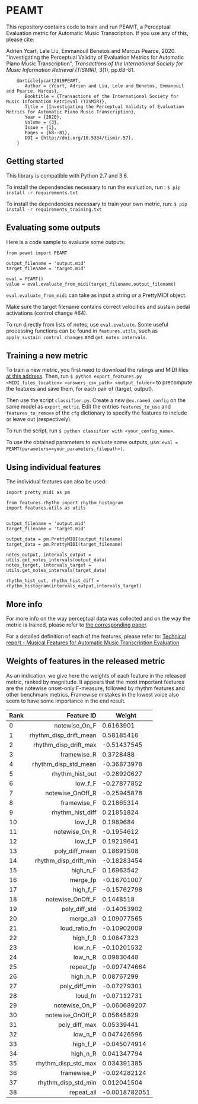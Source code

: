 # PEAMT

This repository contains code to train and run PEAMT, a Perceptual Evaluation metric for Automatic Music Transcription.
If you use any of this, please cite:

Adrien Ycart, Lele Liu, Emmanouil Benetos and Marcus Pearce, 2020. "Investigating the Perceptual Validity of Evaluation Metrics for Automatic Piano Music Transcription", _Transactions of the International Society for Music Information Retrieval (TISMIR)_, 3(1), pp.68–81.

```  
    @article{ycart2019PEAMT,
       Author = {Ycart, Adrien and Liu, Lele and Benetos, Emmanouil and Pearce, Marcus},    
       Booktitle = {Transactions of the International Society for Music Information Retrieval (TISMIR)},    
       Title = {Investigating the Perceptual Validity of Evaluation Metrics for Automatic Piano Music Transcription},       
       Year = {2020},
       Volume = {3},
       Issue = {1},
       Pages = {68--81},
       DOI = {http://doi.org/10.5334/tismir.57},
    }  
```
## Getting started

This library is compatible with Python 2.7 and 3.6.

To install the dependencies necessary to run the evaluation, run : ```$ pip install -r requirements.txt```

To install the dependencies necessary to train your own metric, run: ```$ pip install -r requirements_training.txt```

## Evaluating some outputs

Here is a code sample to evaluate some outputs:

```
from peamt import PEAMT

output_filename = 'output.mid'
target_filename = 'target.mid'

eval = PEAMT()
value = eval.evaluate_from_midi(target_filename,output_filename)
```

```eval.evaluate_from_midi``` can take as input a string or a PrettyMIDI object.

Make sure the target filename contains correct velocities and sustain pedal activations (control change &#35;64).

To run directly from lists of notes, use ```eval.evaluate```.
Some useful processing functions can be found in ```features.utils```, such as
```apply_sustain_control_changes``` and ```get_notes_intervals```.


## Training a new metric


To train a new metric, you first need to download the ratings and MIDI files [at this address](https://zenodo.org/record/3746863).
Then, run ```$ python export_features.py <MIDI_files_location> <answers_csv_path> <output_folder>``` to precompute the features and save them, for each pair of (target, output).

Then use the script ```classifier.py```.
Create a new ```@ex.named_config``` on the same model as ```export_metric```.
Edit the entries ```features_to_use``` and ```features_to_remove``` of the ```cfg``` dictionary to specify the features to include or leave out (respectively).

To run the script, run ```$ python classifier with <your_config_name>```.

To use the obtained parameters to evaluate some outputs, use: ```eval = PEAMT(parameters=<your_parameters_filepath>)```.

## Using individual features

The individual features can also be used:

```
import pretty_midi as pm

from features.rhythm import rhythm_histogram
import features.utils as utils


output_filename = 'output.mid'
target_filename = 'target.mid'

output_data = pm.PrettyMIDI(output_filename)
target_data = pm.PrettyMIDI(target_filename)

notes_output, intervals_output = utils.get_notes_intervals(output_data)
notes_target, intervals_target = utils.get_notes_intervals(target_data)

rhythm_hist_out, rhythm_hist_diff = rhythm_histogram(intervals_output,intervals_target)
```

## More info

For more info on the way perceptual data was collected and on the way the metric is trained, please refer to [the corresponding paper](TODO).

For a detailed definition of each of the features, please refer to: [Technical report - Musical Features for Automatic Music Transcription Evaluation](https://arxiv.org/abs/2004.07171)


## Weights of features in the released metric

As an indication, we give here the weights of each feature in the released metric, ranked by
magnitude.
It appears that the most important features are the notewise onset-only F-measure, followed by rhythm features and other benchmark metrics.
Framewise mistakes in the lowest voice also seem to have some importance in the end result.

|Rank | Feature ID        | Weight           |
|-----| -------------: |-------------|
| 0 | notewise_On_F | 0.6163901 |
| 1 | rhythm_disp_drift_mean | 0.58185416 |
| 2 | rhythm_disp_drift_max | -0.51437545 |
| 3 | framewise_R | 0.3728488 |
| 4 | rhythm_disp_std_mean | -0.36873978 |
| 5 | rhythm_hist_out | -0.28920627 |
| 6 | low_f_F | -0.27877852 |
| 7 | notewise_OnOff_R | -0.25945878 |
| 8 | framewise_F | 0.21865314 |
| 9 | rhythm_hist_diff | 0.21851824 |
| 10 | low_f_R | 0.1989684 |
| 11 | notewise_On_R | -0.1954612 |
| 12 | low_f_P | 0.19219641 |
| 13 | poly_diff_mean | 0.18691508 |
| 14 | rhythm_disp_drift_min | -0.18283454 |
| 15 | high_n_F | 0.16963542 |
| 16 | merge_fp | -0.16701007 |
| 17 | high_f_F | -0.15762798 |
| 18 | notewise_OnOff_F | 0.1448518 |
| 19 | poly_diff_std | -0.14053902 |
| 20 | merge_all | 0.109077565 |
| 21 | loud_ratio_fn | -0.10902009 |
| 22 | high_f_R | 0.10647323 |
| 23 | low_n_F | -0.10201532 |
| 24 | low_n_R | 0.09830448 |
| 25 | repeat_fp | -0.097474664 |
| 26 | high_n_P | 0.08767299 |
| 27 | poly_diff_min | -0.07279301 |
| 28 | loud_fn | -0.07112731 |
| 29 | notewise_On_P | -0.060689207 |
| 30 | notewise_OnOff_P | 0.05645829 |
| 31 | poly_diff_max | 0.05339441 |
| 32 | low_n_P | 0.047426596 |
| 33 | high_f_P | -0.045074914 |
| 34 | high_n_R | 0.041347794 |
| 35 | rhythm_disp_std_max | 0.034391385 |
| 36 | framewise_P | -0.024282124 |
| 37 | rhythm_disp_std_min | 0.012041504 |
| 38 | repeat_all | -0.0018782051 |
